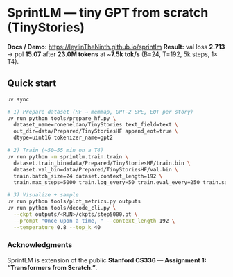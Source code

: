# SprintLM — tiny GPT from scratch (TinyStories)

**Docs / Demo:** https://leylinTheNinth.github.io/sprintlm
**Result:** val loss **2.713** → ppl **15.07** after **23.0M tokens** at ~**7.5k tok/s** (B=24, T=192, 5k steps, 1× T4).

## Quick start
```bash
uv sync

# 1) Prepare dataset (HF → memmap, GPT-2 BPE, EOT per story)
uv run python tools/prepare_hf.py \
  dataset_name=roneneldan/TinyStories text_field=text \
  out_dir=data/Prepared/TinyStoriesHF append_eot=true \
  dtype=uint16 tokenizer_name=gpt2

# 2) Train (~50–55 min on a T4)
uv run python -m sprintlm.train.train \
  dataset.train_bin=data/Prepared/TinyStoriesHF/train.bin \
  dataset.val_bin=data/Prepared/TinyStoriesHF/val.bin \
  train.batch_size=24 dataset.context_length=192 \
  train.max_steps=5000 train.log_every=50 train.eval_every=250 train.save_every=250

# 3) Visualize + sample
uv run python tools/plot_metrics.py outputs
uv run python tools/decode_cli.py \
  --ckpt outputs/<RUN>/ckpts/step5000.pt \
  --prompt "Once upon a time, " --context_length 192 \
  --temperature 0.8 --top_k 40
```
### Acknowledgments
SprintLM is extension of the public **Stanford CS336 — Assignment 1: “Transformers from Scratch.”**. 
